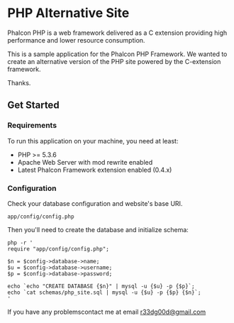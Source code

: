 PHP Alternative Site
====================

Phalcon PHP is a web framework delivered as a C extension providing high
performance and lower resource consumption.

This is a sample application for the Phalcon PHP Framework. We wanted to create
an alternative version of the PHP site powered by the C-extension framework.

Thanks.

Get Started
-----------

### Requirements

To run this application on your machine, you need at least:

* PHP >= 5.3.6
* Apache Web Server with mod rewrite enabled
* Latest Phalcon Framework extension enabled (0.4.x)

### Configuration

Check your database configuration and website's base URI.

    app/config/config.php

Then you'll need to create the database and initialize schema:

    php -r '
    require "app/config/config.php";

    $n = $config->database->name;
    $u = $config->database->username;
    $p = $config->database->password;

    echo `echo "CREATE DATABASE {$n}" | mysql -u {$u} -p {$p}`;
    echo `cat schemas/php_site.sql | mysql -u {$u} -p {$p} {$n}`;
    '
If you have any problemscontact me at email r33dg00d@gmail.com
